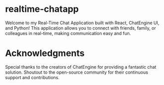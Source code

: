 # realtime-chatapp
Welcome to my Real-Time Chat Application built with React, ChatEngine UI, and Python! This application allows you to connect with friends, family, or colleagues in real-time, making communication easy and fun.


# Acknowledgments
Special thanks to the creators of ChatEngine for providing a fantastic chat solution.
Shoutout to the open-source community for their continuous support and contributions.
